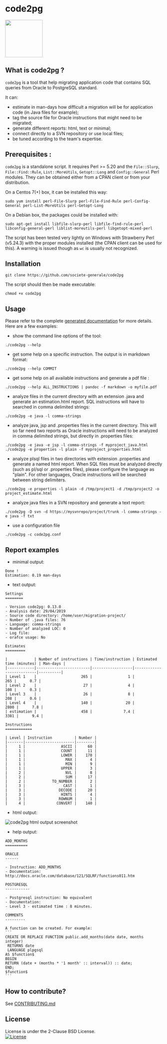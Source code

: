 code2pg
=======

<img src="./doc/logo_code _2_pg.png" width="120">


What is code2pg ?
--------------

`code2pg` is a tool that help migrating application code that contains SQL queries from Oracle to PostgreSQL standard.

It can:
- estimate in man-days how difficult a migration will be for application code (in Java files for example);
- tag the source file for Oracle instructions that might need to be migrated;
- generate different reports: html, text or minimal;
- connect directly to a SVN repository or use local files;
- be tuned according to the team's expertise.

Prerequisites :
-------------

`code2pg` is a standalone script. It requires Perl >= 5.20 and the `File::Slurp`, `File::Find::Rule`, `List::MoreUtils`, `Getopt::Long` and `Config::General` Perl modules. They can be obtained either from a CPAN client or from your distribution.

On a Centos 7(+) box, it can be installed this way:

```
sudo yum install perl-File-Slurp perl-File-Find-Rule perl-Config-General perl-List-MoreUtils perl-Getopt-Long
```

On a Debian box, the packages could be installed with:

```
sudo apt-get install libfile-slurp-perl libfile-find-rule-perl libconfig-general-perl liblist-moreutils-perl libgetopt-mixed-perl
```

The script has been tested very lightly on Windows with Strawberry Perl (v5.24.3) with the proper modules installed (the CPAN client can be used for this). A warning is issued though as `wc` is usually not recognized.

Installation
------------

```
git clone https://github.com/societe-generale/code2pg
```

The script should then be made executable:

```
chmod +x code2pg
```

Usage
-----

Please refer to the complete [generated documentation](https://github.com/societe-generale/code2pg/blob/master/doc/code2pg.pod) for more details. Here are a few examples:

- show the command line options of the tool:
```
./code2pg --help
```
- get some help on a specific instruction. The output is in markdown format:
```
./code2pg --help COMMIT
```
- get some help on all available instructions and generate a pdf file :
```
./code2pg --help ALL_INSTRUCTIONS | pandoc -f markdown -o myfile.pdf
```
- analyze files in the current directory with an extension .java and generate an estimation.html report. SQL instructions will have to searched in comma delimited strings:
```
./code2pg -e java -l comma-strings
```
- analyze java, jsp and .properties files in the current directory. This will so far need two reports as Oracle instructions will need to be analyzed in comma delimited strings, but directly in .properties files:
```
./code2pg -e java -e jsp -l comma-strings -f myproject_java.html
./code2pg -e properties -l plain -f myproject_properties.html
```
- analyze plsql files in two directories with extension .properties and generate a named html report. When SQL files must be analyzed directly (such as pl/sql or .properties files), please configure the language as "plain". For other languages, Oracle instructions will be searched between string delimiters.
```
./code2pg -e properties -l plain -d /tmp/project1 -d /tmp/project2 -o project_estimate.html
```
- analyze java files in a SVN repository and generate a text report:
```
./code2pg -D svn -d https://mysvnrepo/project/trunk -l comma-strings -e java -f txt
```
- use a configuration file
```
./code2pg -c code2pg.conf
```

Report examples
---------------

- minimal output:

```
Done !
Estimation: 0.19 man-days
```

- text output:

```
Settings
========

- Version code2pg: 0.13.0
- Analysis date: 29/04/2019
- Source code directory: /home/user/migration-project/
- Number of .java files: 76
- Language: comma-strings
- Number of analyzed LOC: 0
- Log file: 
- orafce usage: No

Estimates
=========

|            | Number of instructions | Time/instruction | Estimated time (minutes) | Man-days |
|------------|------------------------|------------------|--------------------------|----------|
| Level 1    |                    265 |                1 |                      265 |      0.7 |
| Level 2    |                     27 |                4 |                      108 |      0.3 |
| Level 3    |                     26 |                8 |                      208 |      0.6 |
| Level 4    |                    140 |               20 |                     2800 |      7.8 |
| estimation |                    458 |              7.4 |                     3381 |      9.4 |

Instructions
============

| Level | Instruction          | Number |
|-------|----------------------|--------|
|     1 |                ASCII |     60 |
|     1 |                COUNT |     11 |
|     1 |                LOWER |    178 |
|     1 |                  MAX |      4 |
|     1 |                  MIN |      9 |
|     1 |                UPPER |      3 |
|     2 |                  NVL |      8 |
|     2 |                  SUM |     17 |
|     2 |            TO_NUMBER |      2 |
|     3 |                 CAST |      1 |
|     3 |               DECODE |     20 |
|     3 |                HINTS |      4 |
|     3 |               ROWNUM |      1 |
|     4 |              CONVERT |    140 |
```

- html output: 

![code2pg html output screenshot](doc/code2pg_report_html.jpg)

- help output:
````
ADD_MONTHS
==========

ORACLE
------

- Instruction: ADD_MONTHS
- Documentation: http://docs.oracle.com/database/121/SQLRF/functions011.htm

POSTGRESQL
-----------

- Postgresql instruction: No equivalent
- Documentation: 
- Level 3 - estimated time : 8 minutes.

COMMENTS
---------

A function can be created. For example: 
```
CREATE OR REPLACE FUNCTION public.add_months(date date, months integer)
 RETURNS date
 LANGUAGE plpgsql
AS $function$
BEGIN
RETURN (date + (months * '1 month' :: interval)) :: date;
END;
$function$
```
````

How to contribute?
------------------

See [CONTRIBUTING.md](CONTRIBUTING.md)

License
--------
License is under the 2-Clause BSD License.  
[![License](https://img.shields.io/badge/License-BSD%202--Clause-orange.svg)](LICENSE.md)
